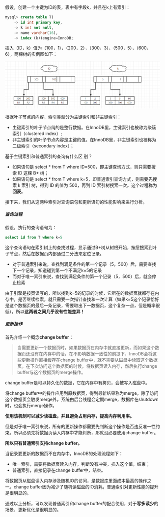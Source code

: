 假设，创建一个主键为ID的表，表中有字段k，并且在k上有索引：

```sql
mysql> create table T(
    -> id int primary key,
    -> k int not null,
    -> name varchar(16),
    -> index (k))engine=InnoDB;
```

插入（ID，k）值为（100，1），（200，2），（300，3），（500，5），（600，6），两棵树的实例图如下：

![20200621024339](../../media/20200621024339.png)

根据叶子节点的内容，索引类型分为主键索引和非主键索引：

- 主键索引的叶子节点纯的是整行数据。在InnoDB里，主键索引也被称为聚簇索引（clustered index）;
- 非主键索引的叶子节点内容是主键的值。在InnoDB里，非主键索引也被称为二级索引（secondary index）；

 基于主键索引和普通索引的查询有什么区 别？  

-  如果语句是 select * from T where ID=500，即主键查询方式，则只需要搜索 ID 这棵 B+ 树；  
-  如果语句是 select * from T where k=5，即普通索引查询方式，则需要先搜索 k 索引 树，得到 ID 的值为 500，再到 ID 索引树搜索一次。这个过程称为**回表**。 

接下来，我们从这两种索引对查询语句和更新语句的性能影响来进行分析。

##### 查询过程

假设，执行的查询语句为：

```sql
select id from T where k=5
```

这个查询语句在索引树上的查找过程，显示通过B+树从树根开始，按层搜索到叶子节点，然后在数据页内部通过二分法来定位记录。

- 对于普通索引来说，查找到满足条件的第一个记录（5，500）后，需要查找下一个记录，知道碰到第一个不满足k=5的记录
- 而对于唯一索引来说，查找到满足条件的第一个记录（5，500）后，就会停止检索

由于引擎是按页读写的，所以找到k=5的记录的时候，它所在的数据页就都存在内存中，是否继续检索，就只需要一次指针查找和一次计算（如果k=5这个记录恰好是这个数据页的最后一条记录，需要取出下一数据页，这个复杂一点，但是概率很低），所以**这两者之间几乎没有性能差异！**

##### 更新操作

首先介绍一个概念**change buffer**：

> 当需要更新一个数据页时，如果数据页在内存中就直接更新，而如果这个数据页还没有在内存中的话，在不影响数据一致性的前提下，InnoDB会将这些更新操作直接缓存在change buffer中，就不需要从磁盘中读取这个数据页。在下次访问这个数据页的时候，将数据页读入内存，然后执行change buffer与这个数据页的merge操作。

change buffer是可以持久化的数据，它在内存中有拷贝，会被写入磁盘中。

将change buffer中的操作应用到原数据页，得到最新结果称为merge。除了访问这个数据页会触发merge外，系统由后台线程会定期merge，数据库在shutdown时，也会执行merge操作。

**使用该机制可以减少读磁盘，并且避免占用内存，提高内存利用率。**

但是对于唯一索引来说，所有的更新操作都需要先判断这个操作是否违反唯一性约束。所以必须先将数据页读入内存中才能判断，那就没必要使用change buffer。

**所以只有普通索引支持change buffer。**

当记录要更新的数据页不在内存中，InnoDB的处理流程如下：

- 唯一索引，需要将数据页读入内存，判断没有冲突，插入这个值，结束；
- 普通索引，直接记录在change buffer中，结束。

将数据页从磁盘读入内存涉及随机IO的访问，是数据库里面成本最高的操作之一。change buffer因为减少了随机读磁盘的IO消耗，普通索引对更新性能的提升是很明显的。

通过以上分析，可以发现普通索引和change buffer的配合使用，对于**写多读少**的场景，更新优化是很明显的。

